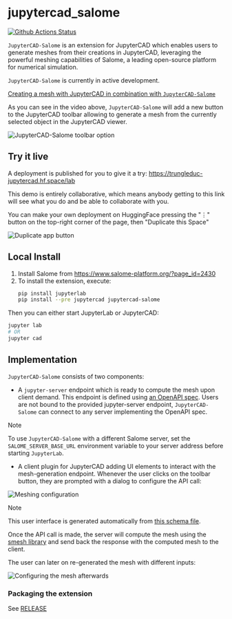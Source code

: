 # jupytercad_salome

[![Github Actions Status](https://github.com/jupytercad/jupytercad-salome/workflows/Build/badge.svg)](https://github.com/jupytercad/jupytercad-salome/actions/workflows/build.yml)

`JupyterCAD-Salome` is an extension for JupyterCAD which enables users to generate meshes from their creations in JupyterCAD, leveraging the powerful meshing capabilities of Salome, a leading open-source platform for numerical simulation.

`JupyterCAD-Salome` is currently in active development.

[Creating a mesh with JupyterCAD in combination with `JupyterCAD-Salome`](https://github.com/jupytercad/jupytercad-salome/assets/4451292/a7fec2cd-fb74-47a6-bb32-d6ee7c7550c8)

As you can see in the video above, `JupyterCAD-Salome` will add a new button to the JupyterCAD toolbar allowing to generate a mesh from the currently selected object in the JupyterCAD viewer.

![`JupyterCAD-Salome` toolbar option](https://github.com/martinRenou/jupytercad-salome/assets/21197331/8a97527f-c1e2-466e-b122-483de626dc6e)

## Try it live

A deployment is published for you to give it a try:
https://trungleduc-jupytercad.hf.space/lab

This demo is entirely collaborative, which means anybody getting to this link will
see what you do and be able to collaborate with you.

You can make your own deployment on HuggingFace pressing the "⋮" button on the top-right corner of the page, then "Duplicate this Space"

![Duplicate app button](https://github.com/martinRenou/jupytercad-salome/assets/21197331/77909be2-6263-4149-b9c0-ab837d86a82d)

## Local Install

1. Install Salome from https://www.salome-platform.org/?page_id=2430
2. To install the extension, execute:
   ```bash
   pip install jupyterlab
   pip install --pre jupytercad jupytercad-salome
   ```

Then you can either start JupyterLab or JupyterCAD:

```bash
jupyter lab
# OR
jupyter cad
```

## Implementation

`JupyterCAD-Salome` consists of two components:

- A `jupyter-server` endpoint which is ready to compute the mesh upon client demand. This endpoint is defined using [an OpenAPI spec](https://github.com/jupytercad/jupytercad-salome/blob/main/jupytercad_salome/schema/openapi.yaml). Users are not bound to the provided jupyter-server endpoint, `JupyterCAD-Salome` can connect to any server implementing the OpenAPI spec.

> [!NOTE]
> To use `JupyterCAD-Salome` with a different Salome server, set the `SALOME_SERVER_BASE_URL` environment variable to your server address before starting `JupyterLab`.

- A client plugin for JupyterCAD adding UI elements to interact with the mesh-generation endpoint. Whenever the user clicks on the toolbar button, they are prompted with a dialog to configure the API call:

![Meshing configuration](https://github.com/martinRenou/jupytercad-salome/assets/21197331/15b03e37-3716-4f82-b5bf-b99abed6c016)

> [!NOTE]
> This user interface is generated automatically from [this schema file](https://github.com/jupytercad/jupytercad-salome/blob/main/src/schema.json).

Once the API call is made, the server will compute the mesh using the [smesh library](https://www.salome-platform.org/?page_id=374) and send back the response with the computed mesh to the client.

The user can later on re-generated the mesh with different inputs:

![Configuring the mesh afterwards](https://github.com/martinRenou/jupytercad-salome/assets/21197331/9d58e5df-c952-4f5d-b4f7-be189fc80b55)

### Packaging the extension

See [RELEASE](RELEASE.md)
